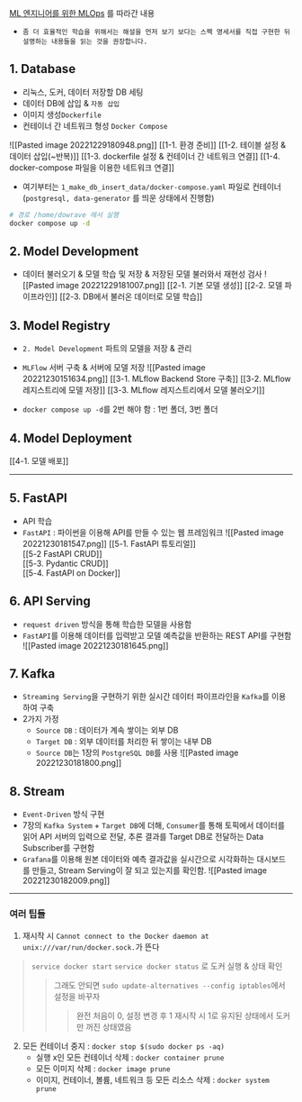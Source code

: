 
[ML 엔지니어를 위한 MLOps](https://mlops-for-mle.github.io/tutorial/) 를 따라간 내용
- `좀 더 효율적인 학습을 위해서는 해설을 먼저 보기 보다는 스펙 명세서를 직접 구현한 뒤 설명하는 내용들을 읽는 것을 권장합니다.`

## 1. Database
- 리눅스, 도커, 데이터 저장할 DB 세팅
- 데이터 DB에 삽입 & `자동 삽입`
- 이미지 생성`Dockerfile`
- 컨테이너 간 네트워크 형성 `Docker Compose`

![[Pasted image 20221229180948.png]]
[[1-1. 환경 준비]]
[[1-2. 테이블 설정 & 데이터 삽입(~반복)]]
[[1-3. dockerfile 설정 & 컨테이너 간 네트워크 연결]]
[[1-4. docker-compose 파일을 이용한 네트워크 연결]]

- 여기부터는  `1_make_db_insert_data/docker-compose.yaml` 파일로 컨테이너(`postgresql, data-generator` 를 띄운 상태에서 진행함)
```sh
# 경로 /home/dowrave 에서 실행
docker compose up -d
```

## 2. Model Development
- 데이터 불러오기 & 모델 학습 및 저장 & 저장된 모델 불러와서 재현성 검사
![[Pasted image 20221229181007.png]]
 [[2-1. 기본 모델 생성]]
 [[2-2. 모델 파이프라인]]
 [[2-3. DB에서 불러온 데이터로 모델 학습]]

## 3. Model Registry
- `2. Model Development` 파트의 모델을 저장 & 관리
- `MLFlow` 서버 구축 & 서버에 모델 저장
![[Pasted image 20221230151634.png]]
 [[3-1. MLflow Backend Store 구축]]
 [[3-2. MLflow 레지스트리에 모델 저장]]
 [[3-3. MLflow 레지스트리에서 모델 불러오기]]

- `docker compose up -d`를 2번 해야 함 : 1번 폴더, 3번 폴더

## 4. Model Deployment
[[4-1. 모델 배포]]

---

## 5. FastAPI
- API 학습
- `FastAPI` : 파이썬을 이용해 API를 만들 수 있는 웹 프레임워크
![[Pasted image 20221230181547.png]]
[[5-1. FastAPI 튜토리얼]]  
[[5-2 FastAPI CRUD]]  
[[5-3. Pydantic CRUD]]  
[[5-4. FastAPI on Docker]]

## 6. API Serving
- `request driven` 방식을 통해 학습한 모델을 사용함
- `FastAPI`를 이용해 데이터를 입력받고 모델 예측값을 반환하는 REST API를 구현함
![[Pasted image 20221230181645.png]]

## 7. Kafka
- `Streaming Serving`을 구현하기 위한 실시간 데이터 파이프라인을 `Kafka`를 이용하여 구축
- 2가지 가정
	- `Source DB` : 데이터가 계속 쌓이는 외부 DB
	- `Target DB` : 외부 데이터를 처리한 뒤 쌓이는 내부 DB
	- `Source DB`는 1장의 `PostgreSQL DB`를 사용
![[Pasted image 20221230181800.png]]
## 8. Stream
- `Event-Driven` 방식 구현
- 7장의 `Kafka System` + `Target DB`에 더해, `Consumer`를 통해 토픽에서 데이터를 읽어 API 서버의 입력으로 전달, 추론 결과를 Target DB로 전달하는 Data Subscriber를 구현함
- `Grafana`를 이용해 원본 데이터와 예측 결과값을 실시간으로 시각화하는 대시보드를 만들고, Stream Serving이 잘 되고 있는지를 확인함.
![[Pasted image 20221230182009.png]]



---
### 여러 팁들
1. 재시작 시 `Cannot connect to the Docker daemon at unix:///var/run/docker.sock.`가 뜬다
>`service docker start` 
>`service docker status` 로 도커 실행 & 상태 확인
>> 그래도 안되면 `sudo update-alternatives --config iptables`에서 설정을 바꾸자
>>> 완전 처음이 0, 설정 변경 후 1
>>> 재시작 시 1로 유지된 상태에서 도커만 꺼진 상태였음

2. 모든 컨테이너 중지 : `docker stop $(sudo docker ps -aq)`
	- 실행 x인 모든 컨테이너 삭제 : `docker container prune`
	- 모든 이미지 삭제 : `docker image prune`
	- 이미지, 컨테이너, 볼륨, 네트워크 등 모든 리소스 삭제 : `docker system prune`
